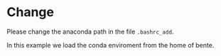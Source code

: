 # Change

Please change the anaconda path in the file `.bashrc_add`.

In this example we load the conda enviroment from the home of bente.